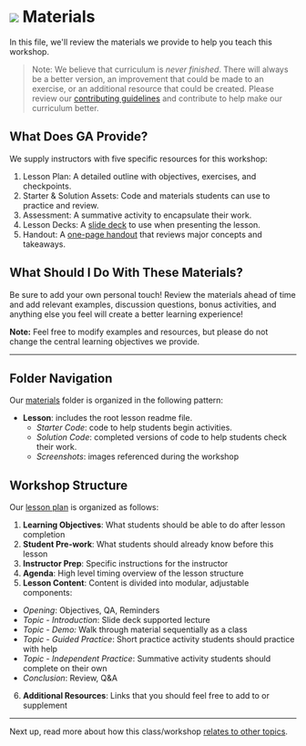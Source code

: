 # ![](https://ga-dash.s3.amazonaws.com/production/assets/logo-9f88ae6c9c3871690e33280fcf557f33.png) Materials

In this file, we'll review the materials we provide to help you teach this workshop.

> Note: We believe that curriculum is *never finished*. There will always be a better version, an improvement that could be made to an exercise, or an additional resource that could be created. Please review our [contributing guidelines](~/resources/guidelines/contributing.md)  and contribute to help make our curriculum better.

## What Does GA Provide?

We supply instructors with five specific resources for this workshop:

1. Lesson Plan: A detailed outline with objectives, exercises, and checkpoints.
2. Starter & Solution Assets: Code and materials students can use to practice and review.
3. Assessment: A summative activity to encapsulate their work.
4. Lesson Decks: A [slide deck](https://docs.google.com/presentation/d/1fPtEYZlK4s7Z0h5leMIHFNYmsq2oPUsXeWEXp91F-N4/edit?usp=sharing) to use when presenting the lesson.
5. Handout: A [one-page handout](#) that reviews major concepts and takeaways.


## What Should I Do With These Materials?

Be sure to add your own personal touch! Review the materials ahead of time and add relevant examples, discussion questions, bonus activities, and anything else you feel will create a better learning experience!

**Note:** Feel free to modify examples and resources, but please do not change the central learning objectives we provide.

---

## Folder Navigation
Our [materials](../02-materials) folder is organized in the following pattern:

- **Lesson**: includes the root lesson readme file.
  - _Starter Code_: code to help students begin activities.
  - _Solution Code_: completed versions of code to help students check their work.
  - _Screenshots_: images referenced during the workshop

## Workshop Structure

Our [lesson plan](../02-materials) is organized as follows:

1. **Learning Objectives**: What students should be able to do after lesson completion
2. **Student Pre-work**: What students should already know before this lesson
3. **Instructor Prep**: Specific instructions for the instructor
4. **Agenda**: High level timing overview of the lesson structure
5. **Lesson Content**: Content is divided into modular, adjustable components:
  - _Opening_: Objectives, QA, Reminders
  - _Topic - Introduction_: Slide deck supported lecture
  - _Topic - Demo:_ Walk through material sequentially as a class
  - _Topic - Guided Practice_: Short practice activity students should practice with help
  - _Topic - Independent Practice_: Summative activity students should complete on their own
  - _Conclusion_: Review, Q&A
6. **Additional Resources**: Links that you should feel free to add to or supplement


---

Next up, read more about how this class/workshop [relates to other topics](03-roadmap.md).
